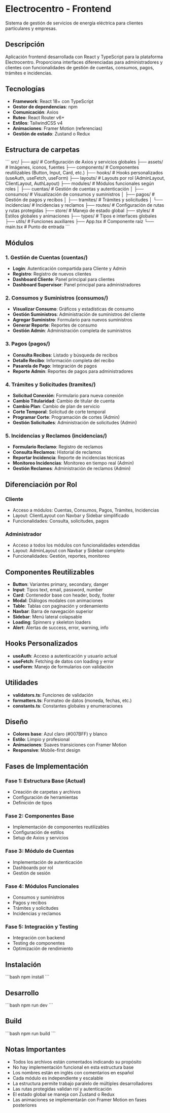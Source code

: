 # Electrocentro - Frontend

Sistema de gestión de servicios de energía eléctrica para clientes particulares y empresas.

## Descripción

Aplicación frontend desarrollada con React y TypeScript para la plataforma Electrocentro. Proporciona interfaces diferenciadas para administradores y clientes con funcionalidades de gestión de cuentas, consumos, pagos, trámites e incidencias.

## Tecnologías

- **Framework**: React 18+ con TypeScript
- **Gestor de dependencias**: npm
- **Comunicación**: Axios
- **Ruteo**: React Router v6+
- **Estilos**: TailwindCSS v4
- **Animaciones**: Framer Motion (referencias)
- **Gestión de estado**: Zustand o Redux

## Estructura de carpetas

\`\`\`
src/
├── api/                 # Configuración de Axios y servicios globales
├── assets/              # Imágenes, iconos, fuentes
├── components/          # Componentes reutilizables (Button, Input, Card, etc.)
├── hooks/               # Hooks personalizados (useAuth, useFetch, useForm)
├── layouts/             # Layouts por rol (AdminLayout, ClientLayout, AuthLayout)
├── modules/             # Módulos funcionales según roles
│   ├── cuentas/         # Gestión de cuentas y autenticación
│   ├── consumos/        # Visualización de consumos y suministros
│   ├── pagos/           # Gestión de pagos y recibos
│   ├── tramites/        # Trámites y solicitudes
│   └── incidencias/     # Incidencias y reclamos
├── routes/              # Configuración de rutas y rutas protegidas
├── store/               # Manejo de estado global
├── styles/              # Estilos globales y animaciones
├── types/               # Tipos e interfaces globales
├── utils/               # Funciones auxiliares
├── App.tsx              # Componente raíz
└── main.tsx             # Punto de entrada
\`\`\`

## Módulos

### 1. Gestión de Cuentas (cuentas/)
- **Login**: Autenticación compartida para Cliente y Admin
- **Registro**: Registro de nuevos clientes
- **Dashboard Cliente**: Panel principal para clientes
- **Dashboard Supervisor**: Panel principal para administradores

### 2. Consumos y Suministros (consumos/)
- **Visualizar Consumo**: Gráficos y estadísticas de consumo
- **Gestión Suministros**: Administración de suministros del cliente
- **Agregar Suministro**: Formulario para nuevos suministros
- **Generar Reporte**: Reportes de consumo
- **Gestión Admin**: Administración completa de suministros

### 3. Pagos (pagos/)
- **Consulta Recibos**: Listado y búsqueda de recibos
- **Detalle Recibo**: Información completa del recibo
- **Pasarela de Pago**: Integración de pagos
- **Reporte Admin**: Reportes de pagos para administradores

### 4. Trámites y Solicitudes (tramites/)
- **Solicitud Conexión**: Formulario para nueva conexión
- **Cambio Titularidad**: Cambio de titular de cuenta
- **Cambio Plan**: Cambio de plan de servicio
- **Corte Temporal**: Solicitud de corte temporal
- **Programar Corte**: Programación de cortes (Admin)
- **Gestión Solicitudes**: Administración de solicitudes (Admin)

### 5. Incidencias y Reclamos (incidencias/)
- **Formulario Reclamo**: Registro de reclamos
- **Consulta Reclamos**: Historial de reclamos
- **Reportar Incidencia**: Reporte de incidencias técnicas
- **Monitoreo Incidencias**: Monitoreo en tiempo real (Admin)
- **Gestión Reclamos**: Administración de reclamos (Admin)

## Diferenciación por Rol

### Cliente
- Acceso a módulos: Cuentas, Consumos, Pagos, Trámites, Incidencias
- Layout: ClientLayout con Navbar y Sidebar simplificado
- Funcionalidades: Consulta, solicitudes, pagos

### Administrador
- Acceso a todos los módulos con funcionalidades extendidas
- Layout: AdminLayout con Navbar y Sidebar completo
- Funcionalidades: Gestión, reportes, monitoreo

## Componentes Reutilizables

- **Button**: Variantes primary, secondary, danger
- **Input**: Tipos text, email, password, number
- **Card**: Contenedor base con header, body, footer
- **Modal**: Diálogos modales con animaciones
- **Table**: Tablas con paginación y ordenamiento
- **Navbar**: Barra de navegación superior
- **Sidebar**: Menú lateral colapsable
- **Loading**: Spinners y skeleton loaders
- **Alert**: Alertas de success, error, warning, info

## Hooks Personalizados

- **useAuth**: Acceso a autenticación y usuario actual
- **useFetch**: Fetching de datos con loading y error
- **useForm**: Manejo de formularios con validación

## Utilidades

- **validators.ts**: Funciones de validación
- **formatters.ts**: Formateo de datos (moneda, fechas, etc.)
- **constants.ts**: Constantes globales y enumeraciones

## Diseño

- **Colores base**: Azul claro (#007BFF) y blanco
- **Estilo**: Limpio y profesional
- **Animaciones**: Suaves transiciones con Framer Motion
- **Responsive**: Mobile-first design

## Fases de Implementación

### Fase 1: Estructura Base (Actual)
- Creación de carpetas y archivos
- Configuración de herramientas
- Definición de tipos

### Fase 2: Componentes Base
- Implementación de componentes reutilizables
- Configuración de estilos
- Setup de Axios y servicios

### Fase 3: Módulo de Cuentas
- Implementación de autenticación
- Dashboards por rol
- Gestión de sesión

### Fase 4: Módulos Funcionales
- Consumos y suministros
- Pagos y recibos
- Trámites y solicitudes
- Incidencias y reclamos

### Fase 5: Integración y Testing
- Integración con backend
- Testing de componentes
- Optimización de rendimiento

## Instalación

\`\`\`bash
npm install
\`\`\`

## Desarrollo

\`\`\`bash
npm run dev
\`\`\`

## Build

\`\`\`bash
npm run build
\`\`\`

## Notas Importantes

- Todos los archivos están comentados indicando su propósito
- No hay implementación funcional en esta estructura base
- Los nombres están en inglés con comentarios en español
- Cada módulo es independiente y escalable
- La estructura permite trabajo paralelo de múltiples desarrolladores
- Las rutas protegidas validan rol y autenticación
- El estado global se maneja con Zustand o Redux
- Las animaciones se implementarán con Framer Motion en fases posteriores
